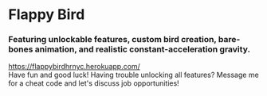 # Flappy Bird
### Featuring unlockable features, custom bird creation, bare-bones animation, and realistic constant-acceleration gravity.
https://flappybirdhrnyc.herokuapp.com/  
Have fun and good luck! Having trouble unlocking all features? Message me for a cheat code and let's discuss job opportunities!
